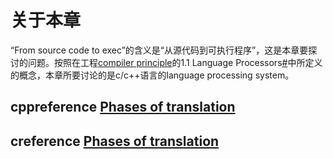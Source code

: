 # 关于本章

“From source code to exec”的含义是“从源代码到可执行程序”，这是本章要探讨的问题。按照在工程[compiler principle](https://dengking.github.io/compiler-principle)的1.1 Language Processors[#](https://dengking.github.io/compiler-principle/Chapter-1-Introduction/1.1-Language-Processors/#11-language-processors)中所定义的概念，本章所要讨论的是c/c++语言的language processing system。



## cppreference [Phases of translation](https://en.cppreference.com/w/cpp/language/translation_phases)



## creference [Phases of translation](https://en.cppreference.com/w/c/language/translation_phases)